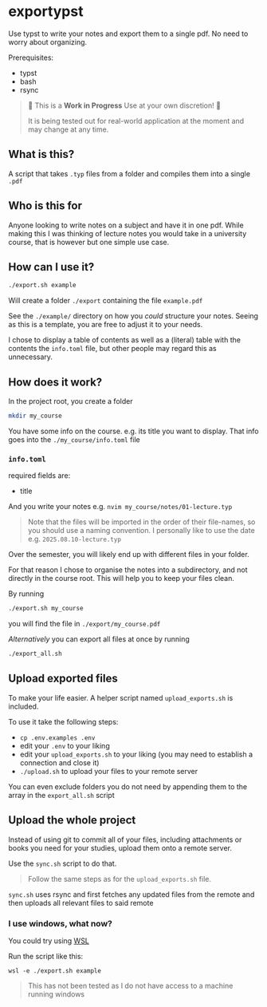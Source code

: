 # exportypst

Use typst to write your notes and export them to a single pdf. No need to worry about organizing.

Prerequisites:
- typst
- bash
- rsync

> 🚧 This is a **Work in Progress** Use at your own discretion! 🚧
>
> It is being tested out for real-world application at the moment and may change at any time.

## What is this?

A script that takes `.typ` files from a folder and compiles them into a single `.pdf`

## Who is this for

Anyone looking to write notes on a subject and have it in one pdf.
While making this I was thinking of lecture notes you would take in a university course,
that is however but one simple use case.

## How can I use it?

```bash
./export.sh example
```

Will create a folder `./export` containing the file `example.pdf`

See the `./example/` directory on how you _could_ structure your notes.
Seeing as this is a template, you are free to adjust it to your needs.

I chose to display a table of contents as well as a (literal) table with the contents the `info.toml` file,
but other people may regard this as unnecessary.

## How does it work?

In the project root, you create a folder

```bash
mkdir my_course
```

You have some info on the course. e.g. its title you want to display.
That info goes into the `./my_course/info.toml` file

### `info.toml`

required fields are:
- title

And you write your notes e.g. `nvim my_course/notes/01-lecture.typ`
> Note that the files will be imported in the order of their file-names, so you should use a naming convention.
> I personally like to use the date e.g. `2025.08.10-lecture.typ`

Over the semester, you will likely end up with different files in your folder.

For that reason I chose to organise the notes into a subdirectory, and not directly in the course root.
This will help you to keep your files clean.

By running

```bash
./export.sh my_course
```

you will find the file in `./export/my_course.pdf`

*Alternatively* you can export all files at once by running

```bash
./export_all.sh
```

## Upload exported files

To make your life easier. A helper script named `upload_exports.sh` is included.

To use it take the following steps:
- `cp .env.examples .env`
- edit your `.env` to your liking
- edit your `upload_exports.sh` to your liking 
    (you may need to establish a connection and close it)
- `./upload.sh` to upload your files to your remote server

You can even exclude folders you do not need by appending them to the array in the `export_all.sh` script

## Upload the whole project

Instead of using git to commit all of your files, including attachments or books you need for your studies, upload them onto a remote server.

Use the `sync.sh` script to do that.

> Follow the same steps as for the `upload_exports.sh` file.

`sync.sh` uses rsync and first fetches any updated files from the remote
and then uploads all relevant files to said remote

### I use windows, what now?

You could try using [WSL](https://learn.microsoft.com/en-us/windows/wsl/install)

Run the script like this:

```
wsl -e ./export.sh example
```

> This has not been tested as I do not have access to a machine running windows
